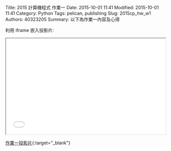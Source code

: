 Title: 2015 計算機程式 作業一
Date: 2015-10-01 11:41
Modified: 2015-10-01 11:41
Category: Python
Tags: pelican, publishing
Slug: 2015cp_hw_w1
Authors: 40323205
Summary: 以下為作業一內容及心得

利用 iframe 嵌入投影片:

<iframe src="simplest.html" width="500" height="300"></iframe>

[作業一投影片](simplest.html){:target="_blank"}
